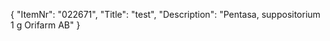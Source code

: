 {
  "ItemNr": "022671",
  "Title": "test",
  "Description": "Pentasa, suppositorium 1 g Orifarm AB"
}